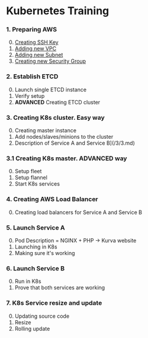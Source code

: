 # Kubernetes Training

### 1. Preparing AWS

  0. [Creating SSH Key](/1/1.md)
  0. [Adding new VPC](/1/2.md)
  0. [Adding new Subnet](/1/3.md)
  0. [Creating new Security Group](1/4.md)
  
### 2. Establish ETCD

  0. Launch single ETCD instance
  0. Verify setup
  0. **ADVANCED** Creating ETCD cluster

### 3. Creating K8s cluster. Easy way

  0. Creating master instance
  0. Add nodes/slaves/minions to the cluster
  0. Description of Service A and Service B](/3/3.md)

### 3.1 Creating K8s master. **ADVANCED** way

  0. Setup fleet
  0. Setup flannel
  0. Start K8s services

### 4. Creating AWS Load Balancer

  0. Creating load balancers for Service A and Service B
  
### 5. Launch Service A

  0. Pod Description = NGINX + PHP -> Kurva website
  0. Launching in K8s
  0. Making sure it's working

### 6. Launch Service B

  0. Run in K8s
  0. Prove that both services are working
  
### 7. K8s Service resize and update

  0. Updating source code
  0. Resize
  0. Rolling update
 